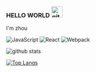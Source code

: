 ### HELLO WORLD <img src="https://github.githubassets.com/images/mona-whisper.gif" alt="githubimg" width="30"/>

I'm zhou

![JavaScript](https://img.shields.io/badge/-JavaScript-%23F6DE3A?style=flat-square&logo=javascript&logoColor=000000&labelColor=%23F6DE3A&color=%23FFCE5A)
![React](https://img.shields.io/badge/-React-%23282C34?style=flat-square&logo=react)
![Webpack](https://img.shields.io/badge/-Webpack-%232C3A42?style=flat-square&logo=Webpack)

![github stats](https://github-readme-stats.vercel.app/api?username=singzis&show_icons=true&theme=dracula)

[![Top Langs](https://github-readme-stats.vercel.app/api/top-langs/?username=singzis&layout=compact)](https://github.com/anuraghazra/github-readme-stats)
